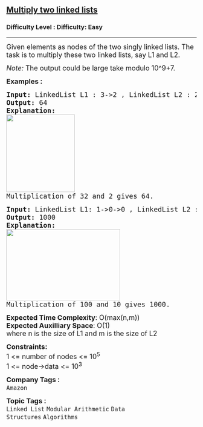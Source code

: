 <h2><a href="https://www.geeksforgeeks.org/problems/multiply-two-linked-lists/1">Multiply two linked lists</a></h2><h3>Difficulty Level : Difficulty: Easy</h3><hr><div class="problems_problem_content__Xm_eO"><p><span style="font-size: 18px;">Given elements as nodes of the two singly linked lists. The task is to multiply these two linked lists, say L1 and L2.</span></p>
<p><span style="font-size: 18px;"><span style="font-size: 18px;"><em>Note:</em> The output could be large take modulo 10^9+7.</span></span></p>
<p><strong><span style="font-size: 18px;">Examples :</span></strong></p>
<pre><strong><span style="font-size: 18px;">Input: </span></strong><span style="font-size: 18px;">LinkedList L1 : 3-&gt;2 , LinkedList L2 : 2<br><strong>Output: </strong>64<strong>
Explanation: <br><img src="https://media.geeksforgeeks.org/img-practice/prod/addEditProblem/700336/Web/Other/blobid0_1721108424.png" width="181" height="205"><br></strong>Multiplication of 32 and 2 gives 64.</span>
</pre>
<pre><strong><span style="font-size: 18px;">Input: </span></strong><span style="font-size: 18px;">LinkedList L1: 1-&gt;0-&gt;0 , LinkedList L2 : 1-&gt;0<br><strong>Output: </strong>1000<strong>
Explanation: <br><img src="https://media.geeksforgeeks.org/img-practice/prod/addEditProblem/700336/Web/Other/blobid1_1721108436.png" width="301" height="188"><br></strong>Multiplication of 100 and 10 gives 1000.</span></pre>
<p><span style="font-size: 18px;"><strong>Expected Time Complexity</strong>: O(max(n,m))<br><strong>Expected Auxilliary Space</strong>: O(1)<br></span><span style="font-size: 18px;">where n is the size of L1 and m is the size of L2</span></p>
<p><span style="font-size: 18px;"><strong>Constraints:</strong><br>1 &lt;= number of nodes &lt;= 10<sup>5</sup><br>1 &lt;= node-&gt;data &lt;= 10<sup>3</sup></span></p></div><p><span style=font-size:18px><strong>Company Tags : </strong><br><code>Amazon</code>&nbsp;<br><p><span style=font-size:18px><strong>Topic Tags : </strong><br><code>Linked List</code>&nbsp;<code>Modular Arithmetic</code>&nbsp;<code>Data Structures</code>&nbsp;<code>Algorithms</code>&nbsp;